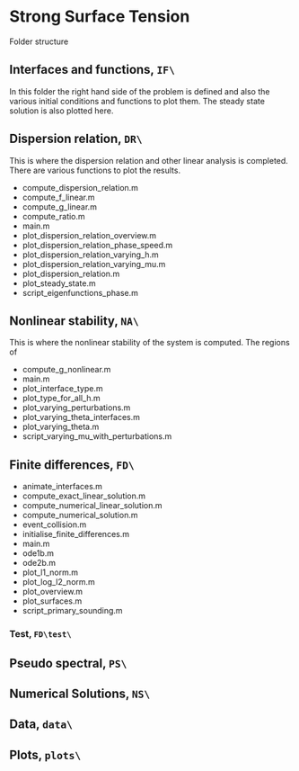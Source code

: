 # Strong Surface Tension

Folder structure

## Interfaces and functions, `IF\`

In this folder the right hand side of the problem is defined and also the various initial conditions and functions to plot them. The steady state solution is also plotted here.

## Dispersion relation, `DR\`

This is where the dispersion relation and other linear analysis is completed.
There are various functions to plot the results.

* compute_dispersion_relation.m
* compute_f_linear.m
* compute_g_linear.m
* compute_ratio.m
* main.m
* plot_dispersion_relation_overview.m
* plot_dispersion_relation_phase_speed.m
* plot_dispersion_relation_varying_h.m
* plot_dispersion_relation_varying_mu.m
* plot_dispersion_relation.m
* plot_steady_state.m
* script_eigenfunctions_phase.m

## Nonlinear stability, `NA\`

This is where the nonlinear stability of the system is computed.
The regions of

* compute_g_nonlinear.m
* main.m
* plot_interface_type.m
* plot_type_for_all_h.m
* plot_varying_perturbations.m
* plot_varying_theta_interfaces.m
* plot_varying_theta.m
* script_varying_mu_with_perturbations.m

## Finite differences, `FD\`

* animate_interfaces.m
* compute_exact_linear_solution.m
* compute_numerical_linear_solution.m
* compute_numerical_solution.m
* event_collision.m
* initialise_finite_differences.m
* main.m
* ode1b.m
* ode2b.m
* plot_l1_norm.m
* plot_log_l2_norm.m
* plot_overview.m
* plot_surfaces.m
* script_primary_sounding.m

### Test, `FD\test\`

## Pseudo spectral, `PS\`

## Numerical Solutions, `NS\`

## Data, `data\`

## Plots, `plots\`
